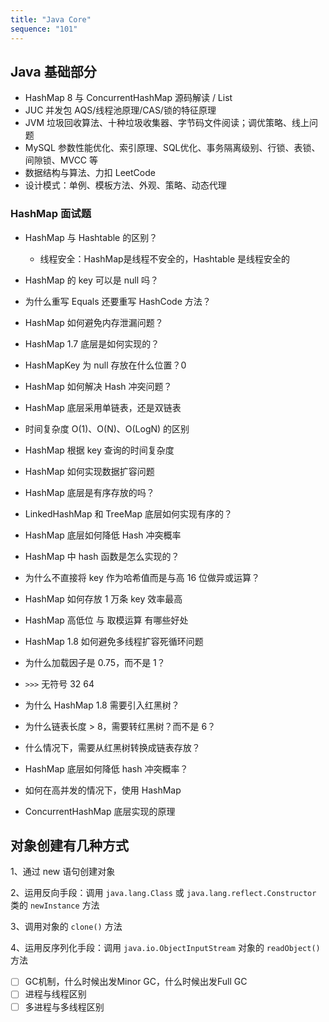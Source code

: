 ```yaml
---
title: "Java Core"
sequence: "101"
---
```


## Java 基础部分

- HashMap 8 与 ConcurrentHashMap 源码解读 / List
- JUC 并发包 AQS/线程池原理/CAS/锁的特征原理
- JVM 垃圾回收算法、十种垃圾收集器、字节码文件阅读；调优策略、线上问题
- MySQL 参数性能优化、索引原理、SQL优化、事务隔离级别、行锁、表锁、间隙锁、MVCC 等
- 数据结构与算法、力扣 LeetCode
- 设计模式：单例、模板方法、外观、策略、动态代理

### HashMap 面试题

- HashMap 与 Hashtable 的区别？
  - 线程安全：HashMap是线程不安全的，Hashtable 是线程安全的
- HashMap 的 key 可以是 null 吗？

- 为什么重写 Equals 还要重写 HashCode 方法？
- HashMap 如何避免内存泄漏问题？
- HashMap 1.7 底层是如何实现的？
- HashMapKey 为 null 存放在什么位置？0
- HashMap 如何解决 Hash 冲突问题？
- HashMap 底层采用单链表，还是双链表
- 时间复杂度 O(1)、O(N)、O(LogN) 的区别
- HashMap 根据 key 查询的时间复杂度
- HashMap 如何实现数据扩容问题
- HashMap 底层是有序存放的吗？
- LinkedHashMap 和 TreeMap 底层如何实现有序的？


- HashMap 底层如何降低 Hash 冲突概率
- HashMap 中 hash 函数是怎么实现的？
- 为什么不直接将 key 作为哈希值而是与高 16 位做异或运算？
- HashMap 如何存放 1 万条 key 效率最高
- HashMap 高低位 与 取模运算 有哪些好处
- HashMap 1.8 如何避免多线程扩容死循环问题
- 为什么加载因子是 0.75，而不是 1？
- `>>>` 无符号 32 64


- 为什么 HashMap 1.8 需要引入红黑树？
- 为什么链表长度 > 8，需要转红黑树？而不是 6？
- 什么情况下，需要从红黑树转换成链表存放？
- HashMap 底层如何降低 hash 冲突概率？
- 如何在高并发的情况下，使用 HashMap
- ConcurrentHashMap 底层实现的原理

## 对象创建有几种方式

1、通过 new 语句创建对象

2、运用反向手段：调用 `java.lang.Class` 或 `java.lang.reflect.Constructor` 类的 `newInstance` 方法

3、调用对象的 `clone()` 方法

4、运用反序列化手段：调用 `java.io.ObjectInputStream` 对象的 `readObject()` 方法

- [ ] GC机制，什么时候出发Minor GC，什么时候出发Full GC
- [ ] 进程与线程区别
- [ ] 多进程与多线程区别
